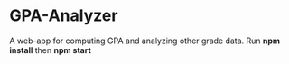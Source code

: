 # GPA-Analyzer
A web-app for computing GPA and analyzing other grade data.
Run **npm install**
then **npm start**
